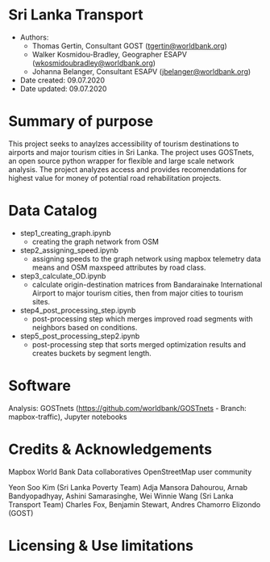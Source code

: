 # Sri Lanka Transport
- Authors: 
	- Thomas Gertin, Consultant GOST (tgertin@worldbank.org)
	- Walker Kosmidou-Bradley, Geographer ESAPV (wkosmidoubradley@worldbank.org)
	- Johanna Belanger, Consultant ESAPV (jbelanger@worldbank.org)
- Date created: 09.07.2020
- Date updated: 09.07.2020

# Summary of purpose 
This project seeks to anaylzes accessibility of tourism destinations to airports and major tourism cities in Sri Lanka. 
The project uses GOSTnets, an open source python wrapper for flexible and large scale network analysis. 
The project analyzes access and provides recomendations for highest value for money of potential road rehabilitation projects.

# Data Catalog

- step1_creating_graph.ipynb
	- creating the graph network from OSM
- step2_assigning_speed.ipynb
	- assigning speeds to the graph network using mapbox telemetry data means and OSM maxspeed attributes by road class.
- step3_calculate_OD.ipynb
	- calculate origin-destination matrices from Bandarainake International Airport to major tourism cities, then from major cities to tourism sites.
- step4_post_processing_step.ipynb
	- post-processing step which merges improved road segments with neighbors based on conditions. 
- step5_post_processing_step2.ipynb
	- post-processing step that sorts merged optimization results and creates buckets by segment length. 

# Software
Analysis: GOSTnets (https://github.com/worldbank/GOSTnets - Branch: mapbox-traffic), Jupyter notebooks

# Credits & Acknowledgements
Mapbox 
World Bank Data collaboratives
OpenStreetMap user community

Yeon Soo Kim (Sri Lanka Poverty Team)
Adja Mansora Dahourou, Arnab Bandyopadhyay, Ashini Samarasinghe, Wei Winnie Wang (Sri Lanka Transport Team)
Charles Fox, Benjamin Stewart, Andres Chamorro Elizondo (GOST)

# Licensing & Use limitations

